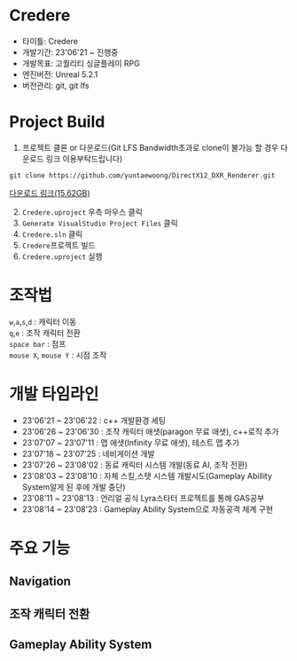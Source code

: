# Credere
- 타이틀: Credere  
- 개발기간: 23'06'21 ~ 진행중  
- 개발목표: 고퀄리티 싱글플레이 RPG  
- 엔진버전: Unreal 5.2.1  
- 버전관리: git, git lfs  


# Project Build

1. 프로젝트 클론 or 다운로드(Git LFS Bandwidth초과로 clone이 불가능 할 경우 다운로드 링크 이용부탁드립니다)
```
git clone https://github.com/yuntaewoong/DirectX12_DXR_Renderer.git
```
[다운로드 링크(15.62GB)](https://15ywt.synology.me/sharing/qi4bVQLF3)  

2. `Credere.uproject` 우측 마우스 클릭
3. `Generate VisualStudio Project Files` 클릭
4. `Credere.sln` 클릭
5. `Credere`프로젝트 빌드
6. `Credere.uproject` 실행

# 조작법
`w`,`a`,`s`,`d` : 캐릭터 이동  
`q`,`e` : 조작 캐릭터 전환  
`space bar` : 점프  
`mouse X`, `mouse Y` : 시점 조작

# 개발 타임라인
- 23'06'21 ~ 23'06'22 : c++ 개발환경 세팅
- 23'06'26 ~ 23'06'30 : 조작 캐릭터 애샛(paragon 무료 애샛), c++로직 추가
- 23'07'07 ~ 23'07'11 : 맵 애샛(Infinity 무료 애샛), 테스트 맵 추가
- 23'07'18 ~ 23'07'25 : 네비게이션 개발
- 23'07'26 ~ 23'08'02 : 동료 캐릭터 시스템 개발(동료 AI, 조작 전환)
- 23'08'03 ~ 23'08'10 : 자체 스킬,스탯 시스템 개발시도(Gameplay Abillity System알게 된 후에 개발 중단)
- 23'08'11 ~ 23'08'13 : 언리얼 공식 Lyra스타터 프로젝트를 통해 GAS공부
- 23'08'14 ~ 23'08'23 : Gameplay Ability System으로 자동공격 체계 구현



# 주요 기능
## Navigation
## 조작 캐릭터 전환
## Gameplay Ability System


